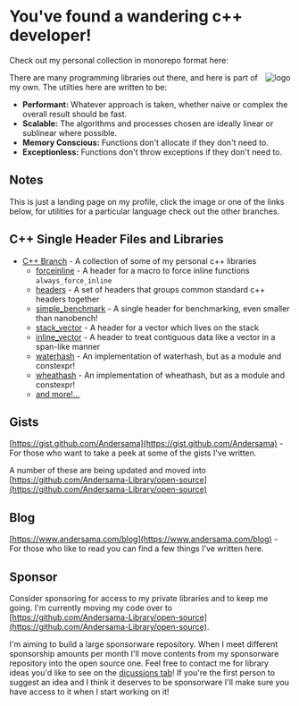 You've found a wandering c++ developer!
=======================================
Check out my personal collection in monorepo format here:

<a href="https://github.com/Andersama-Library/open-source">
 <img style="float: right" alt="logo" src="https://github.com/Andersama-Library/open-source/assets/25020235/7de0b5da-9377-4109-81c4-9eef31866c3f">
 <!--<img style="float: right" alt="logo" src="https://github.com/Andersama/Andersama/assets/25020235/9a783e1b-9039-4b4e-b9e4-073d3344102a">-->
</a>
<!--<img alt="logo" src="https://github.com/Andersama-Library/licensed/assets/25020235/ca26c575-4cfe-4817-9a22-e0f6fe7de9d5" width="40%" style="float: right"></img>-->

There are many programming libraries out there, and here is part of my own. The utilties here are written to be:
* **Performant:** Whatever approach is taken, whether naive or complex the overall result should be fast.
* **Scalable:** The algorithms and processes chosen are ideally linear or sublinear where possible.
* **Memory Conscious:** Functions don't allocate if they don't need to.
* **Exceptionless:** Functions don't throw exceptions if they don't need to.

Notes
-----
This is just a landing page on my profile, click the image or one of the links below, for utilities for a particular language check out the other branches.

## C++ Single Header Files and Libraries
* [C++ Branch](https://github.com/Andersama-Library/open-source/tree/c%2B%2B) - A collection of some of my personal c++ libraries
  * [forceinline](https://github.com/Andersama-Library/open-source/tree/c%2B%2B/forceinline) - A header for a macro to force inline functions `always_force_inline`
  * [headers](https://github.com/Andersama-Library/open-source/tree/c%2B%2B/headers) - A set of headers that groups common standard c++ headers together
  * [simple_benchmark](https://github.com/Andersama-Library/open-source/tree/c%2B%2B/simple_benchmark) - A single header for benchmarking, even smaller than nanobench!
  * [stack_vector](https://github.com/Andersama-Library/open-source/tree/c%2B%2B/stack_vector) - A header for a vector which lives on the stack
  * [inline_vector](https://github.com/Andersama-Library/open-source/tree/c%2B%2B/inline_vector) - A header to treat contiguous data like a vector in a span-like manner
  * [waterhash](https://github.com/Andersama-Library/open-source/tree/c%2B%2B/waterhash) - An implementation of waterhash, but as a module and constexpr!
  * [wheathash](https://github.com/Andersama-Library/open-source/tree/c%2B%2B/wheathash) - An implementation of wheathash, but as a module and constexpr!
  * [and more!...](https://github.com/Andersama-Library/open-source/tree/c%2B%2B)

## Gists
[https://gist.github.com/Andersama](https://gist.github.com/Andersama) - For those who want to take a peek at some of the gists I've written.

A number of these are being updated and moved into [https://github.com/Andersama-Library/open-source](https://github.com/Andersama-Library/open-source)

## Blog
[https://www.andersama.com/blog](https://www.andersama.com/blog) - For those who like to read you can find a few things I've written here.

## Sponsor
Consider sponsoring for access to my private libraries and to keep me going. I'm currently moving my code over to [https://github.com/Andersama-Library/open-source](https://github.com/Andersama-Library/open-source). 

I'm aiming to build a large sponsorware repository. When I meet different sponsorship amounts per month I'll move contents from my sponsorware repository into the open source one. Feel free to contact me for library ideas you'd like to see on the [dicussions tab](https://github.com/Andersama-Library/open-source/discussions)! If you're the first person to suggest an idea and I think it deserves to be sponsorware I'll make sure you have access to it when I start working on it!

